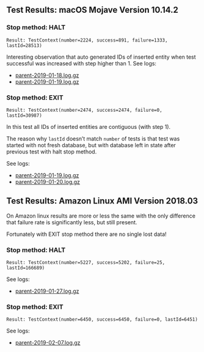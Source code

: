 ## Test Results: macOS Mojave Version 10.14.2

### Stop method: HALT

```
Result: TestContext(number=2224, success=891, failure=1333, lastId=28513)
```

Interesting observation that auto generated IDs of inserted entity when test successful was increased with step higher than 1.
See logs:
* [parent-2019-01-18.log.gz](results/macOS-10-14-2/halt/parent-2019-01-18.log.gz)
* [parent-2019-01-19.log.gz](results/macOS-10-14-2/halt/parent-2019-01-19.log.gz)

### Stop method: EXIT

```
Result: TestContext(number=2474, success=2474, failure=0, lastId=30987)
```

In this test all IDs of inserted entities are contiguous (with step 1).

The reason why `lastId` doesn’t match `number` of tests is that test was started with not fresh database, but with database left in state after previous test with halt stop method.

See logs:
* [parent-2019-01-19.log.gz](results/macOS-10-14-2/exit/parent-2019-01-19.log.gz)
* [parent-2019-01-20.log.gz](results/macOS-10-14-2/exit/parent-2019-01-20.log.gz)

## Test Results: Amazon Linux AMI Version 2018.03

On Amazon linux results are more or less the same with the only difference that failure rate is significantly less, but still present.

Fortunately with EXIT stop method there are no single lost data!

### Stop method: HALT

```
Result: TestContext(number=5227, success=5202, failure=25, lastId=166689)
```

See logs:
* [parent-2019-01-27.log.gz](results/ami-2018-03/halt/parent-2019-01-27.log.gz)

### Stop method: EXIT

```
Result: TestContext(number=6450, success=6450, failure=0, lastId=6451)
```

See logs:
* [parent-2019-02-07.log.gz](results/ami-2018-03/exit/parent-2019-02-07.log.gz)
